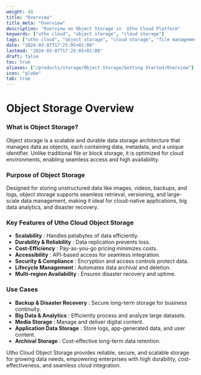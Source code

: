 ```yaml
---
weight: 40
title: "Overview"
title_meta: "Overview"
description: "Overview on Object Storage in  Utho Cloud Platform"
keywords: ["utho cloud", "object storage", "cloud storage"]
tags: ["utho cloud", "object storage", "cloud storage", "file management", "buckets"]
date: "2024-03-07T17:25:05+01:00"
lastmod: "2024-03-07T17:25:05+01:00"
draft: false
toc: true
aliases: ["/products/storage/Object Storage/Getting Started/Overview"]
icon: "globe"
tab: true
---
```



# Object Storage Overview

### What is Object Storage?

Object storage is a scalable and durable data storage architecture that manages data as objects, each containing data, metadata, and a unique identifier. Unlike traditional file or block storage, it is optimized for cloud environments, enabling seamless access and high availability.

### Purpose of Object Storage

Designed for storing unstructured data like images, videos, backups, and logs, object storage supports seamless retrieval, versioning, and large-scale data management, making it ideal for cloud-native applications, big data analytics, and disaster recovery.

### Key Features of Utho Cloud Object Storage

* **Scalability** : Handles petabytes of data efficiently.
* **Durability & Reliability** : Data replication prevents loss.
* **Cost-Efficiency** : Pay-as-you-go pricing minimizes costs.
* **Accessibility** : API-based access for seamless integration.
* **Security & Compliance** : Encryption and access controls protect data.
* **Lifecycle Management** : Automates data archival and deletion.
* **Multi-region Availability** : Ensures disaster recovery and uptime.

### Use Cases

* **Backup & Disaster Recovery** : Secure long-term storage for business continuity.
* **Big Data & Analytics** : Efficiently process and analyze large datasets.
* **Media Storage** : Manage and deliver digital content.
* **Application Data Storage** : Store logs, app-generated data, and user content.
* **Archival Storage** : Cost-effective long-term data retention.

Utho Cloud Object Storage provides reliable, secure, and scalable storage for growing data needs, empowering enterprises with high durability, cost-effectiveness, and seamless cloud integration.
